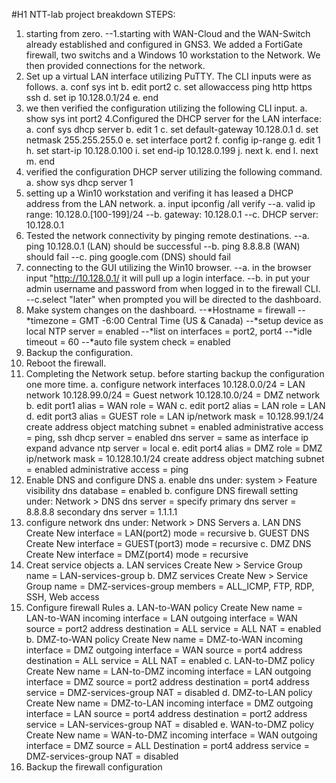 #H1 NTT-lab project breakdown
STEPS:
1. starting from zero.
--1.starting with WAN-Cloud and the WAN-Switch already established and configured in GNS3.
   We added a FortiGate firewall, two switchs and a Windows 10 workstation to the Network.
   We then provided connections for the network.
3. Set up a virtual LAN interface utilizing PuTTY. The CLI inputs were as follows.
   a. conf sys int
   b. edit port2
   c. set allowaccess ping http https ssh
   d. set ip 10.128.0.1/24
   e. end
4. we then verified the configuration utilizing the following CLI input.
   a. show sys int port2
4.Configured the DHCP server for the LAN interface:
  a. conf sys dhcp server 
  b. edit 1
  c. set default-gateway 10.128.0.1
  d. set netmask 255.255.255.0
  e. set interface port2
  f. config ip-range
  g. edit 1
  h. set start-ip 10.128.0.100
  i. set end-ip 10.128.0.199
  j. next
  k. end
  l. next
  m. end
5. verified the configuration DHCP server utilizing the following command.
  a. show sys dhcp server 1
6. setting up a Win10 workstation and verifing it has leased a DHCP address from the LAN network.
   a. input ipconfig /all
  verify
  --a. valid ip range: 10.128.0.[100-199]/24
  --b. gateway: 10.128.0.1
  --c. DHCP server: 10.128.0.1
7. Tested the network connectivity by pinging remote destinations.
  --a. ping 10.128.0.1 (LAN) should be successful
  --b. ping 8.8.8.8 (WAN) should fail 
  --c. ping google.com (DNS) should fail
8. connecting to the GUI utilizing the Win10 browser.
  --a. in the browser input "http://10.128.0.1/ it will pull up a login interface.
  --b. in put your admin username and password from when logged in to the firewall CLI.
  --c.select "later" when prompted you will be directed to the dashboard.
9. Make system changes on the dashboard.
  --*Hostname = firewall
  --*timezone = GMT -6:00 Central Time (US & Canada)
  --*setup device as local NTP server = enabled
  --*list on interfaces = port2, port4
  --*idle timeout = 60
  --*auto file system check = enabled
10. Backup the configuration.
11. Reboot the firewall.
12. Completing the Network setup. before starting backup the configuration one more time.
  a. configure network interfaces
    10.128.0.0/24 = LAN network
    10.128.99.0/24 = Guest network
    10.128.10.0/24 = DMZ network
  b. edit port1
      alias = WAN
      role = WAN 
  c. edit port2
      alias = LAN
      role = LAN
  d. edit port3
      alias = GUEST
      role = LAN
      ip/network mask = 10.128.99.1/24
      create address object matching subnet = enabled
      administrative access = ping, ssh
      dhcp server = enabled
      dns server = same as interface ip
    expand advance
      ntp server = local
  e. edit port4
      alias = DMZ
      role = DMZ
      ip/network mask = 10.128.10.1/24
      create address object matching subnet = enabled
      administrative access = ping
13. Enable DNS and configure DNS
  a. enable dns under: system > Feature visibility
      dns database = enabled
  b. configure DNS firewall setting under: Network > DNS
      dns server = specify
      primary dns server = 8.8.8.8
      secondary dns server = 1.1.1.1
14. configure network dns under: Network > DNS Servers
  a. LAN DNS
      Create New
      interface = LAN(port2)
      mode = recursive
  b. GUEST DNS
      Create New
      interface = GUEST(port3)
      mode = recursive
  c. DMZ DNS
      Create New
      interface = DMZ(port4)
      mode = recursive 
15. Creat service objects
  a. LAN services
      Create New > Service Group
      name = LAN-services-group
  b. DMZ services
      Create New > Service Group
      name = DMZ-services-group
      members = ALL_ICMP, FTP, RDP, SSH, Web access
16. Configure firewall Rules 
  a. LAN-to-WAN policy
      Create New
      name = LAN-to-WAN
      incoming interface = LAN
      outgoing interface = WAN
      source = port2 address
      destination = ALL
      service =  ALL
      NAT = enabled
  b. DMZ-to-WAN policy
      Create New
      name = DMZ-to-WAN
      incoming interface = DMZ
      outgoing interface = WAN
      source = port4 address
      destination = ALL
      service = ALL
      NAT = enabled
  c. LAN-to-DMZ policy
      Create New
      name = LAN-to-DMZ
      incoming interface = LAN
      outgoing interface = DMZ
      source = port2 address
      destination = port4 address
      service = DMZ-services-group
      NAT = disabled
  d. DMZ-to-LAN policy
      Create New
      name = DMZ-to-LAN
      incoming interface = DMZ
      outgoing interface = LAN
      source = port4 address
      destination = port2 address
      service = LAN-services-group
      NAT = disabled
  e. WAN-to-DMZ policy
      Create New
      name = WAN-to-DMZ
      incoming interface = WAN
      outgoing interface = DMZ
      source = ALL
      Destination = port4 address
      service = DMZ-services-group
      NAT = disabled
17. Backup the firewall configuration
